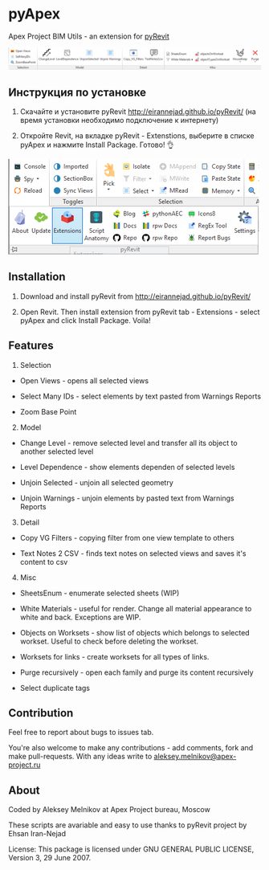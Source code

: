# pyApex
Apex Project BIM Utils - an extension for [pyRevit](http://eirannejad.github.io/pyRevit/)

![Preview image](https://raw.githubusercontent.com/apex-project/pyApex/master/preview.png)

## Инструкция по установке

1. Скачайте и установите pyRevit http://eirannejad.github.io/pyRevit/ (на время установки необходимо подключение к интернету)

2. Откройте Revit, на вкладке pyRevit - Extenstions, выберите в списке pyApex и нажмите Install Package. Готово! :ok_hand:

![Extensions](https://raw.githubusercontent.com/apex-project/pyApex/master/extensions.png)

## Installation

1. Download and install pyRevit from http://eirannejad.github.io/pyRevit/

2. Open Revit. Then install extension from pyRevit tab - Extensions - select pyApex and click Install Package. Voila!


## Features

1. Selection

- Open Views - opens all selected views

- Select Many IDs - select elements by text pasted from Warnings Reports

- Zoom Base Point

2. Model

- Change Level - remove selected level and transfer all its object to another selected level

- Level Dependence - show elements dependen of selected levels

- Unjoin Selected - unjoin all selected geometry

- Unjoin Warnings - unjoin elements by pasted text from Warnings Reports

3. Detail

- Copy VG Filters - copying filter from one view template to others

- Text Notes 2 CSV - finds text notes on selected views and saves it's content to csv

4. Misc

- SheetsEnum - enumerate selected sheets (WIP)

- White Materials - useful for render. Change all material appearance to white and back. Exceptions are WIP.

- Objects on Worksets - show list of objects which belongs to selected workset. Useful to check before deleting the workset.

- Worksets for links - create worksets for all types of links.

- Purge recursively - open each family and purge its content recursively

- Select duplicate tags



## Contribution

Feel free to report about bugs to issues tab. 

You're also welcome to make any contributions - add comments, fork and make pull-requests. With any ideas write to aleksey.melnikov@apex-project.ru


## About

Coded by Aleksey Melnikov at Apex Project bureau, Moscow

These scripts are avariable and easy to use thanks to pyRevit project by Ehsan Iran-Nejad

License: This package is licensed under GNU GENERAL PUBLIC LICENSE, Version 3, 29 June 2007.
